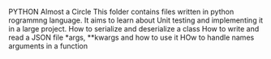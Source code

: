 PYTHON Almost a Circle
This folder contains files written in python rogrammng language.
It aims to learn about Unit testing and implementing it in a large project.
How to serialize and deserialize a class
How to write and read a JSON file
*args, **kwargs and how to use it
HOw to handle names arguments in a function
